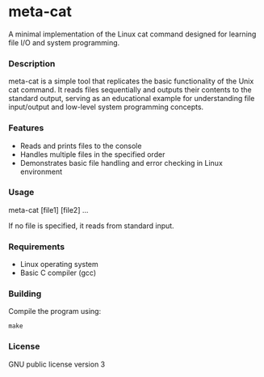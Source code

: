 # meta-cat

A minimal implementation of the Linux cat command designed for learning file I/O and system programming.

### Description

meta-cat is a simple tool that replicates the basic functionality of the Unix cat command. It reads files sequentially and outputs their contents to the standard output, serving as an educational example for understanding file input/output and low-level system programming concepts.

### Features

- Reads and prints files to the console
- Handles multiple files in the specified order
- Demonstrates basic file handling and error checking in Linux environment

### Usage

meta-cat [file1] [file2] ...

If no file is specified, it reads from standard input.

### Requirements

- Linux operating system
- Basic C compiler (gcc)

### Building

Compile the program using:

    make

### License

GNU public license version 3
